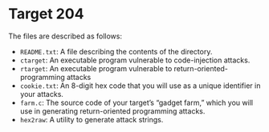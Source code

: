# Target 204
The files are described as follows:
- `README.txt`: A file describing the contents of the directory.
- `ctarget`: An executable program vulnerable to code-injection attacks.
- `rtarget`: An executable program vulnerable to return-oriented-programming attacks
- `cookie.txt`: An 8-digit hex code that you will use as a unique identifier in your attacks.
- `farm.c`: The source code of your target’s “gadget farm,” which you will use in generating return-oriented programming attacks.
- `hex2raw`: A utility to generate attack strings.
